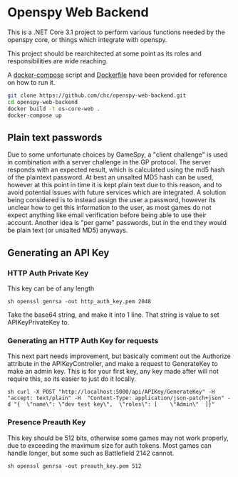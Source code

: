 # Openspy Web Backend

This is a .NET Core 3.1 project to perform various functions needed by the openspy core, or things which integrate with openspy.

This project should be rearchitected at some point as its roles and responsibilities are wide reaching.

A [docker-compose](/docker-compose.yaml) script and [Dockerfile](/Dockerfile) have been provided for reference on how to run it.

```sh
git clone https://github.com/chc/openspy-web-backend.git
cd openspy-web-backend
docker build -t os-core-web .
docker-compose up
```

## Plain text passwords
Due to some unfortunate choices by GameSpy, a "client challenge" is used in combination with a server challenge in the GP protocol. The server responds with an expected result, which is calculated using the md5 hash of the plaintext password. At best an unsalted MD5 hash can be used, however at this point in time it is kept plain text due to this reason, and to avoid potential issues with future services which are integrated. A solution being considered is to instead assign the user a password, however its unclear how to get this information to the user, as most games do not expect anything like email verification before being able to use their account. Another idea is "per game" passwords, but in the end they would be plain text (or unsalted MD5) anyways.

## Generating an API Key

### HTTP Auth Private Key
This key can be of any length

`sh
openssl genrsa -out http_auth_key.pem 2048
`

Take the base64 string, and make it into 1 line. That string is value to set APIKeyPrivateKey to.

### Generating an HTTP Auth Key for requests

This next part needs improvement, but basically comment out the Authorize attribute in the APIKeyController, and make a request to GenerateKey to make an admin key. This is for your first key, any key made after will not require this, so its easier to just do it locally.

`sh
curl -X POST "http://localhost:5000/api/APIKey/GenerateKey" -H  "accept: text/plain" -H  "Content-Type: application/json-patch+json" -d "{  \"name\": \"dev test key\",  \"roles\": [    \"Admin\"  ]}"
`

### Presence Preauth Key

This key should be 512 bits, otherwise some games may not work properly, due to exceeding the maximum size for auth tokens. Most games can handle longer, but some such as Battlefield 2142 cannot.

`sh
openssl genrsa -out preauth_key.pem 512
`


